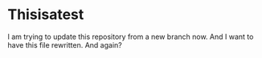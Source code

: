 # Thisisatest
I am trying to update this repository from a new branch now. And I want to have this file rewritten. And again?
